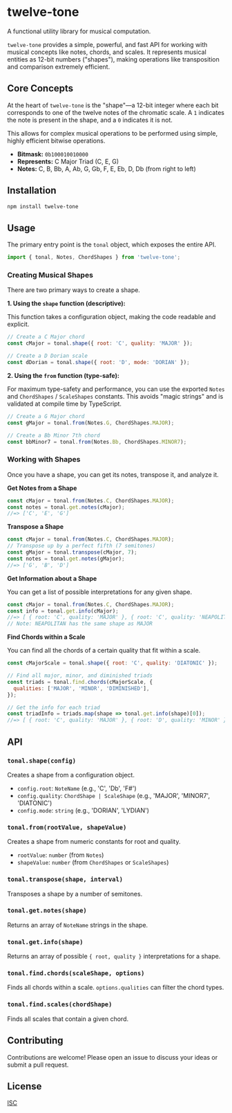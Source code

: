 # twelve-tone

A functional utility library for musical computation.

`twelve-tone` provides a simple, powerful, and fast API for working with musical concepts like notes, chords, and scales. It represents musical entities as 12-bit numbers ("shapes"), making operations like transposition and comparison extremely efficient.

## Core Concepts

At the heart of `twelve-tone` is the "shape"—a 12-bit integer where each bit corresponds to one of the twelve notes of the chromatic scale. A `1` indicates the note is present in the shape, and a `0` indicates it is not.

This allows for complex musical operations to be performed using simple, highly efficient bitwise operations.

- **Bitmask:** `0b100010010000`
- **Represents:** C Major Triad (C, E, G)
- **Notes:** C, B, Bb, A, Ab, G, Gb, F, E, Eb, D, Db (from right to left)

## Installation

```bash
npm install twelve-tone
```

## Usage

The primary entry point is the `tonal` object, which exposes the entire API.

```javascript
import { tonal, Notes, ChordShapes } from 'twelve-tone';
```

### Creating Musical Shapes

There are two primary ways to create a shape.

**1. Using the `shape` function (descriptive):**

This function takes a configuration object, making the code readable and explicit.

```javascript
// Create a C Major chord
const cMajor = tonal.shape({ root: 'C', quality: 'MAJOR' });

// Create a D Dorian scale
const dDorian = tonal.shape({ root: 'D', mode: 'DORIAN' });
```

**2. Using the `from` function (type-safe):**

For maximum type-safety and performance, you can use the exported `Notes` and `ChordShapes` / `ScaleShapes` constants. This avoids "magic strings" and is validated at compile time by TypeScript.

```javascript
// Create a G Major chord
const gMajor = tonal.from(Notes.G, ChordShapes.MAJOR);

// Create a Bb Minor 7th chord
const bbMinor7 = tonal.from(Notes.Bb, ChordShapes.MINOR7);
```

### Working with Shapes

Once you have a shape, you can get its notes, transpose it, and analyze it.

**Get Notes from a Shape**

```javascript
const cMajor = tonal.from(Notes.C, ChordShapes.MAJOR);
const notes = tonal.get.notes(cMajor);
//=> ['C', 'E', 'G']
```

**Transpose a Shape**

```javascript
const cMajor = tonal.from(Notes.C, ChordShapes.MAJOR);
// Transpose up by a perfect fifth (7 semitones)
const gMajor = tonal.transpose(cMajor, 7);
const notes = tonal.get.notes(gMajor);
//=> ['G', 'B', 'D']
```

**Get Information about a Shape**

You can get a list of possible interpretations for any given shape.

```javascript
const cMajor = tonal.from(Notes.C, ChordShapes.MAJOR);
const info = tonal.get.info(cMajor);
//=> [ { root: 'C', quality: 'MAJOR' }, { root: 'C', quality: 'NEAPOLITAN' } ]
// Note: NEAPOLITAN has the same shape as MAJOR
```

**Find Chords within a Scale**

You can find all the chords of a certain quality that fit within a scale.

```javascript
const cMajorScale = tonal.shape({ root: 'C', quality: 'DIATONIC' });

// Find all major, minor, and diminished triads
const triads = tonal.find.chords(cMajorScale, {
  qualities: ['MAJOR', 'MINOR', 'DIMINISHED'],
});

// Get the info for each triad
const triadInfo = triads.map(shape => tonal.get.info(shape)[0]);
//=> [ { root: 'C', quality: 'MAJOR' }, { root: 'D', quality: 'MINOR' }, ... ]
```

## API

### `tonal.shape(config)`

Creates a shape from a configuration object.
- `config.root`: `NoteName` (e.g., 'C', 'Db', 'F#')
- `config.quality`: `ChordShape | ScaleShape` (e.g., 'MAJOR', 'MINOR7', 'DIATONIC')
- `config.mode`: `string` (e.g., 'DORIAN', 'LYDIAN')

### `tonal.from(rootValue, shapeValue)`

Creates a shape from numeric constants for root and quality.
- `rootValue`: `number` (from `Notes`)
- `shapeValue`: `number` (from `ChordShapes` or `ScaleShapes`)

### `tonal.transpose(shape, interval)`

Transposes a shape by a number of semitones.

### `tonal.get.notes(shape)`

Returns an array of `NoteName` strings in the shape.

### `tonal.get.info(shape)`

Returns an array of possible `{ root, quality }` interpretations for a shape.

### `tonal.find.chords(scaleShape, options)`

Finds all chords within a scale. `options.qualities` can filter the chord types.

### `tonal.find.scales(chordShape)`

Finds all scales that contain a given chord.

## Contributing

Contributions are welcome! Please open an issue to discuss your ideas or submit a pull request.

## License

[ISC](https://opensource.org/licenses/ISC) 
